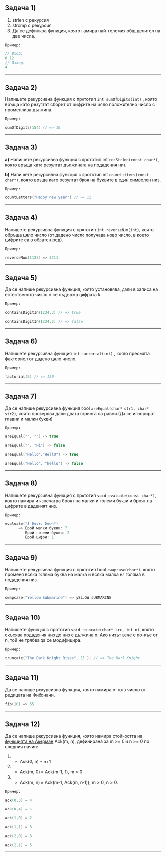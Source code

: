 ## Задача 1)
1. strlen с рекурсия
2. strcmp с рекурсия
3. Да се дефинира функция, която намира най-големия общ делител на две числа.

`Пример:`
``` c++
// Вход:
8 12
// Изход:
4
```
---
## Задача 2)
Напишете рекурсивна функция с прототип `int sumOfDigits(int)` , която връща като резултат сборът от цифрите на цяло положително число с променлива дължина.

`Пример:` 
``` C++
sumOfDigits(154) // => 10
```
---
## Задача 3)
**а)** Напишете рекурсивна функция с прототип int `recStrlen(const char*)`, която връща като резултат дължината на подадения низ.

**b)** Напишете рекурсивна функция с прототип int `countLetters(const char*)`, която връща като резултат броя на буквите в един символен низ.
	
`Пример:`
``` C++
countLetters("Happy new year") // => 12
```
---
## Задача 4)
Напишете рекурсивна функция с прототип `int reverseNum(int)`, която обръща цяло число (от дадено число получава ново число, в което цифрите са в обратен ред).

`Пример:`
```C++
reverseNum(1123) => 3211
```
---
## Задача 5)
Да се напише рекурсивна функция, която установява, дали в записа на естественото число n се съдържа цифрата k. 

`Пример:`
``` c++
containsDigitIn(1234,3) // => true
```

``` c++
containsDigitIn(1234,5) // => false
```
---
## Задача 6)
Напишете рекурсивна функция `int factorial(int)` , която пресмята факториел от дадено цяло число.

`Пример:`
```C++
factorial(5) // => 120
```
---
## Задача 7)
Да се напише рекурсивна функция bool `areEqual(char* str1, char* str2)`, която проверява дали двата стринга са равни.(Да се игнорират главни и малки букви)

`Пример:`
``` c++
areEqual("", "") -> true
```
``` c++
areEqual("", "Hi") -> false
```
``` c++
areEqual("Hello","HellO") -> true
```
``` c++
areEqual("Hello", "hellu") -> false
```
---
## Задача 8)
Напишете рекурсивна функция с прототип `void evaluate(const char*)`, която намира и изпечатва броят на малки и големи букви и броят на цифрите в даденият низ.
   
`Пример:`
``` C++
evaluate("3 Doors Down") 
      => Брой малки букви: 7
         Брой големи букви: 2
         Брой цифри: 1
```
---
## Задача 9)
Напишете рекурсивна функция с прототип bool `swapcase(char*)`, която променя всяка голяма
буква на малка и всяка малка на голяма в подадения низ.

`Пример:`
``` C++
swapcase("Yellow Submarine") => yELLOW sUBMARINE
```
---
## Задача 10)

Напишете функция с прототип `void truncate(char* src, int n)`, която скъсява
подадения низ до низ с дължина n. Ако низът вече е по-къс от n, той
не трябва да се модифицира.

`Пример:`
``` c++
truncate("The Dark Knight Rises", 15 ); // => The Dark Knight
```
---
## Задача 11)

Да се напише рекурсивна функция, която намира n-тото число от редицата на Фибоначи.

``` C++
fib(10) => 55
```
---
## Задача 12)
Да се напише рекурсивна функция, която намира стойността  на  [функцията на Акерман](https://en.wikipedia.org/wiki/Ackermann_function) Ack(m, n), дефинирана за m >= 0 и n >= 0 по следния начин:  

1. - Ack(0, n) = n+1  
2. - Ack(m, 0) = Ack(m-1, 1), m > 0  
3. - Ack(m, n) = Ack(m-1, Ack(m, n-1)), m > 0, n > 0.

`Пример:`
``` c++	
ack(0,3) = 4
```

``` c++	
ack(0,4) = 5
```

``` c++	
ack(1,0) = 2
```

``` c++	
ack(1,1) = 3
```

``` c++	
ack(2,0) = 3
```

``` c++	
ack(2,1) = 5
```
---
